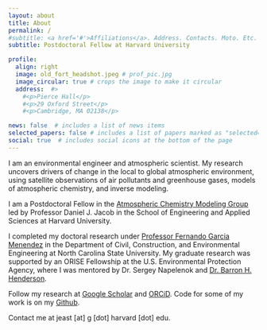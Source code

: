 ```yaml
---
layout: about
title: About
permalink: /
#subtitle: <a href='#'>Affiliations</a>. Address. Contacts. Moto. Etc.
subtitle: Postdoctoral Fellow at Harvard University

profile:
  align: right
  image: old_fort_headshot.jpeg # prof_pic.jpg
  image_circular: true # crops the image to make it circular
  address:  #>
    #<p>Pierce Hall</p>
    #<p>29 Oxford Street</p>
    #<p>Cambridge, MA 02138</p>

news: false  # includes a list of news items
selected_papers: false # includes a list of papers marked as "selected={true}"
social: true  # includes social icons at the bottom of the page
---
```


I am an environmental engineer and atmospheric scientist. My research uncovers drivers of change in the local to global atmospheric environment, using satellite observations of air pollutants and greenhouse gases, models of atmospheric chemistry, and inverse modeling.

I am a Postdoctoral Fellow in the [Atmospheric Chemistry Modeling Group](https://acmg.seas.harvard.edu) led by Professor Daniel J. Jacob in the School of Engineering and Applied Sciences at Harvard University.

I completed my doctoral research under [Professor Fernando Garcia Menendez](https://fgarciam.wordpress.ncsu.edu) in the Department of Civil, Construction, and Environmental Engineering at North Carolina State University. My graduate research was supported by an ORISE Fellowship at the U.S. Environmental Protection Agency, where I was mentored by Dr. Sergey Napelenok and [Dr. Barron H. Henderson](https://www.barronh.com).

Follow my research at [Google Scholar](https://scholar.google.com/citations?user=L1NLrxoAAAAJ) and [ORCiD](https://orcid.org/0000-0001-7199-6229). Code for some of my work is on my [Github](https://github.com/eastjames). 

Contact me at jeast [at] g [dot] harvard [dot] edu.
